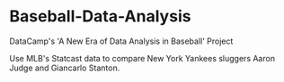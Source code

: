 # Baseball-Data-Analysis
DataCamp's 'A New Era of Data Analysis in Baseball' Project

Use MLB's Statcast data to compare New York Yankees sluggers Aaron Judge and Giancarlo Stanton.

